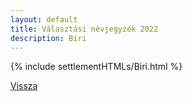 ```yaml
---
layout: default
title: Választási névjegyzék 2022
description: Biri
---
```


{% include settlementHTMLs/Biri.html %}

[Vissza](../)